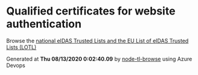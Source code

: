 # Qualified certificates for website authentication 
 Browse the [national eIDAS Trusted Lists and the EU List of eIDAS Trusted Lists (LOTL)](https://webgate.ec.europa.eu/tl-browser/#/) 
 
 
Generated at **Thu 08/13/2020  0:02:40.09** by [node-tl-browse](https://github.com/ymedlop/node-tl-browser) using Azure Devops 
